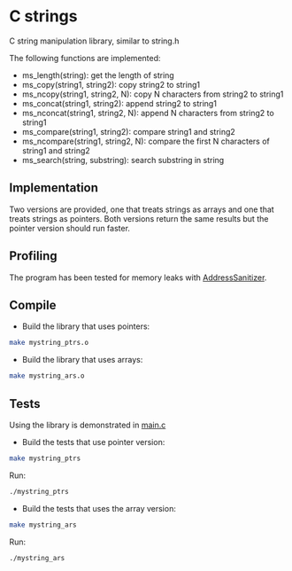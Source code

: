 # C strings

C string manipulation library, similar to string.h

The following functions are implemented:

* ms_length(string): get the length of string
* ms_copy(string1, string2): copy string2 to string1
* ms_ncopy(string1, string2, N): copy N characters from string2 to string1
* ms_concat(string1, string2): append string2 to string1
* ms_nconcat(string1, string2, N): append N characters from string2 to string1
* ms_compare(string1, string2): compare string1 and string2
* ms_ncompare(string1, string2, N): compare the first N characters of string1 and string2
* ms_search(string, substring): search substring in string

## Implementation

Two versions are provided, one that treats strings as arrays and one that treats strings as pointers. Both versions return the same results but the pointer version should run faster.

## Profiling

The program has been tested for memory leaks with [AddressSanitizer](https://github.com/google/sanitizers/wiki/AddressSanitizer).

## Compile

* Build the library that uses pointers:

```bash
make mystring_ptrs.o
```

* Build the library that uses arrays:

```bash
make mystring_ars.o
```

## Tests

Using the library is demonstrated in [main.c](src/main.c)

* Build the tests that use pointer version:

```bash
make mystring_ptrs
```

Run:

```bash
./mystring_ptrs
```

* Build the tests that uses the array version:

```bash
make mystring_ars
```

Run:

```bash
./mystring_ars
```
